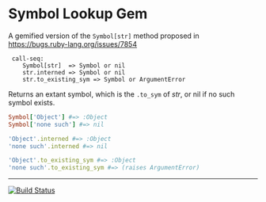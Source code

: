 Symbol Lookup Gem
=================

A gemified version of the `Symbol[str]` method proposed in https://bugs.ruby-lang.org/issues/7854

```
 call-seq:
    Symbol[str]  => Symbol or nil
    str.interned => Symbol or nil
    str.to_existing_sym => Symbol or ArgumentError
```

Returns an extant symbol, which is the `.to_sym` of _str_, or
nil if no such symbol exists.

```ruby
Symbol['Object'] #=> :Object
Symbol['none such'] #=> nil

'Object'.interned #=> :Object
'none such'.interned #=> nil

'Object'.to_existing_sym #=> :Object
'none such'.to_existing_sym #=> (raises ArgumentError)
```

----

[![Build Status](https://travis-ci.org/phluid61/symbol_lookup-gem.png)](https://travis-ci.org/phluid61/symbol_lookup-gem)
